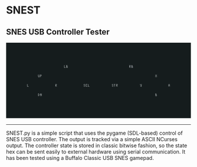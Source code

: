 # SNEST
## SNES USB Controller Tester
<p align="center">
<img src="./feedback.gif">
</p>
</center>

---

SNEST.py is a simple script that uses the pygame (SDL-based) control of
SNES USB controller. The output is tracked via a simple ASCII NCurses
output. The controller state is stored in classic bitwise fashion, so the
state hex can be sent easily to external hardware using serial
communication. It has been tested using a Buffalo Classic USB SNES gamepad.

 
